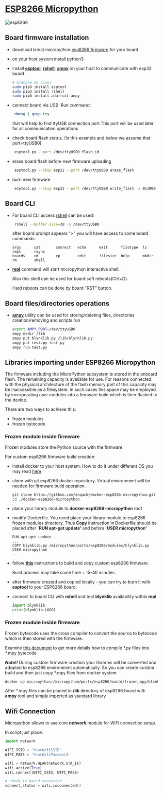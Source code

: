 # [ESP8266 Micropython][esp8266]

![esp8266][esp8266-banner]
## Board firmware installation

 - download latest micropython [esp8266 firmware][micropython-download] for your board
 - on your host system install python3 
 - install **[esptool][micropython-esptool]**, **[rshell][micropython-rshell]**, **[ampy][micropython-ampy]** on your host to communicate with esp32 board
    ```bash
    # Example on Linux 
    sudo pip3 install esptool
    sudo pip3 install rshell
    sudo pip3 install adafruit-ampy
    ```

 - connect board via USB. Run command: 
   ```bash
    dmesg | grep tty
   ```
    that will help to find ttyUSB connection port.This port will be used later for all communication operations
     
 - check board flash status. (In this example and below we assume that port=ttyUSB0)
   ```bash
    esptool.py --port /dev/ttyUSB0 flash_id
   ```
  
 - erase board flash before new firmware uploading
   ```bash
    esptool.py --chip esp32 --port /dev/ttyUSB0 erase_flash
   ```
    
 - burn new firmware
   ```bash
    esptool.py --chip esp32 --port /dev/ttyUSB0 write_flash -z 0x1000 [your esp32 firmware .bin]
   ```

## Board CLI

 - For board CLI access [rshell][micropython-rshell] can be used:
   ```bash
    rshell --buffer-size=30 -p /dev/ttyUSB0
   ```
   after board prompt appears ">" you will have access to some board commands:
   ```text
   args      cat       connect   echo      exit      filetype  ls        repl      rsync
   boards    cd        cp        edit      filesize  help      mkdir     rm        shell 
   ```
 - **[repl][micropython-repl]** command will start micropython interactive shell.
 
   Also this shell can be used for board soft reboots(Ctrl+D).
    
   Hard reboots can be done by board "RST" button.
   
   
## Board files/directories operations
  
 - **[ampy][micropython-ampy]** utility can be used for storing/deleting files,
   directories creation/removing and scripts run
   ```bash
   export AMPY_PORT=/dev/ttyUSB0
   ampy mkdir /lib
   ampy put blynklib.py /lib/blynklib.py
   ampy put test.py test.py
   ampy run test.py
   ```
   

## Libraries importing under ESP8266 Micropython 

The firmware including the MicroPython subsystem is stored in the onboard flash.
The remaining capacity is available for use. For reasons connected with the physical architecture
of the flash memory part of this capacity may be inaccessible as a filesystem. In such cases this space
may be employed by incorporating user modules into a firmware build which is then flashed to the device.

There are two ways to achieve this:
 - frozen modules
 - frozen bytecode.
  
 

### Frozen module inside firmware
Frozen modules store the Python source with the firmware.

For custom esp8266 firmware build creation:
 - install docker to your host system. How to do it under different OS you may read [here][docker-install]  
 - clone with git esp8266 docker repository. Virtual environment will be needed for firmware build operation.
    ```bash
   git clone https://github.com/enqack/docker-esp8266-micropython.git
   cd ./docker-esp8266-micropython
   ```
 - place your library module to **docker-esp8266-micropython** root
 - modify Dockerfile. You need place your library module to esp8266 frozen modules directory.
   Thus **Copy** instruction in Dockerfile should be placed after **'RUN apt-get update'** and before **'USER micropython'**
   ```text
   RUN apt-get update ...
   ...    
   COPY blynklib.py /micropython/ports/esp8266/modules/blynklib.py
   USER micropython
   ...
   ```
 - follow **[this][esp8266-build-docker]** instructions to build and copy custom esp8266 firmware.
   
   Build process may take some time ~ 15-40 minutes.
  
 - after firmware created and copied locally - you can try to burn it with **esptool** to your ESP8266 board.
 - connect to board CLI with **rshell** and test **blynklib** availability within **repl**
   ```python
   import blynklib
   print(blynklib.LOGO)
   ``` 
   

### Frozen module inside firmware
Frozen bytecode uses the cross compiler to convert the source to bytecode which is then stored with the firmware.

Examine [this document][blynk-esp32-readme] to get more details how to compile *.py files into *.mpy bytecode

***Note!!*** During custom firmware creation your libraries will be converted and adopted to esp8266 environment
automatically. So you can create custom build and then just copy *.mpy files from docker system 
```bash
docker cp micropython:/micropython/ports/esp8266/build/frozen_mpy/blinklib.mpy blinklib.mpy
```

After *.mpy files can be placed to **/lib** directory of esp8266 board with **ampy** tool and simply imported
as standard library


## Wifi Connection
Micropython allows to use core ***network*** module for WiFi connection setup. 

In script just place:
```python
import network

WIFI_SSID = 'YourWifiSSID'
WIFI_PASS = 'YourWifiPassword'

wifi = network.WLAN(network.STA_IF)
wifi.active(True)
wifi.connect(WIFI_SSID, WIFI_PASS)

# check if board connected 
connect_status = wifi.isconnected()
```               
  
 
  [esp8266]: https://en.wikipedia.org/wiki/ESP8266
  [esp8266-banner]: http://arduino.ua/products_pictures/large_AOC400-1.jpg
  [micropython-download]: http://micropython.org/download#esp8266
  [micropython-repl]: https://docs.micropython.org/en/latest/esp8266/tutorial/repl.html
  [micropython-ampy]: https://github.com/pycampers/ampy
  [micropython-rshell]: https://github.com/dhylands/rshell
  [micropython-esptool]: https://github.com/espressif/esptool
  [micropython-mpy-cross]: https://pypi.org/project/mpy-cross/
  [esp8266-build-docker]: https://github.com/enqack/docker-esp8266-micropython
  [docker-install]: https://docs.docker.com/install/linux/docker-ce/ubuntu/
  [blynk-esp32-readme]: https://github.com/blynkkk/lib-python/blob/master/examples/esp32/README.md